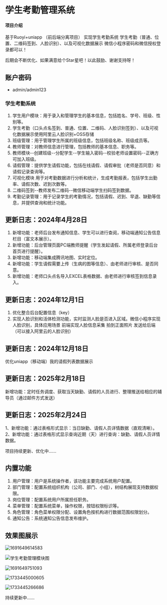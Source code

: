
# 学生考勤管理系统

#### 项目介绍
基于Ruoyi+uniapp （前后端分离项目） 实现学生考勤系统
学生考勤（普通、位置、二维码签到、人脸识别）、以及可视化数据展示
微信小程序密码和微信授权登录都可以！

后期会不断优化、如果满意给个Star星吧！以此鼓励、谢谢支持呀！

## 账户密码
- admin/admin123 

### 学生考勤系统
1. 学生用户模块：用于录入和管理学生的基本信息，包括姓名、学号、班级、性别等。
2. 学生考勤（口头点名签到、普通、位置、二维码、人脸识别签到）、以及可视化数据展示使用阿里云人脸识别+OSS存储
3. 班级管理：用于管理学生所属的班级信息，包括班级名称、班级成员等。
4. 教师管理：对教师信息进行管理，包括教师的基本信息、职务等。
5. 教师模块--创建班级--分配学生--学生输入密码--校验老师设置密码--正确方可加入班级。
6. 请假管理：提供学生请假功能，包括在线请假、请假审批（老师是否同意）和请假记录查询等。
7. 可视化模块 用于对考勤数据进行分析和统计，生成考勤报表，包括学生出勤率、请假次数、迟到次数等。
8. 二维码签到--教师发布二维码--微信移动端学生扫码签到数据。
9. 考勤记录管理：用于记录学生的考勤情况，包括请假、迟到、早退、缺勤等信息，并提供查询和统计功能。


## 更新日志：2024年4月28日
1. 新增功能：老师后台发布通知信息、学生可以进行查阅，移动端通知公告信息栏目（富文本展示）。
2. 新增功能：后台管理页面PC端教师提醒（学生发起请假、所属老师登录后台首页进行提醒）。
3. 新增功能：移动端集成腾讯地图、实时定位。
4. 新增功能：学生请假需要上传（生病的图等信息）、由老师进行审核、是否同意。
5. 新增功能：老师口头点名导入EXCEL表格数据、由老师进行审核签到信息录入。

## 更新日志：2024年12月1日
1. 优化整合后台配置信息（key）
2. 实现人脸识别和活体检测功能，实时监测人脸是否进入区域。微信小程序实现人脸识别，具体应用场景 前端实现人脸信息采集 拍到正面照片 发送给后端 （可以接入阿里云的人脸识别）
   
## 更新日志：2024年12月18日
优化uniapp（移动端）我的请假列表数据展示

## 更新日志：2025年2月18日
新增功能：定时任务调度、获取当天缺勤、请假的人员进行、整理推送给相应的辅导员（通过邮件方式发送）

## 更新日志：2025年2月24日
1、新增功能：通过表格形式显示：当日缺勤、请假人员详情数据（直观清晰）。
2、新增功能：通过表格形式显示查询近期（天）进行查询：缺勤、请假人员详情数据。

项目持续更新、优化中......

## 内置功能

1.  用户管理：用户是系统操作者，该功能主要完成系统用户配置。
2.  部门管理：配置系统组织机构（公司、部门、小组），树结构展现支持数据权限。
3.  岗位管理：配置系统用户所属担任职务。
4.  菜单管理：配置系统菜单，操作权限，按钮权限标识等。
5. 角色管理：角色菜单权限分配、设置角色按机构进行数据范围权限划分。
6. 通知公告：系统通知公告信息发布维护。

 
## 效果图展示
![1691649614583](https://github.com/yeshuang2/student-attendance-management/assets/65081283/aba9b494-621b-46aa-ae8c-956385776c25)

![学生考勤管理模块图](https://github.com/yeshuang2/student-attendance-management/assets/65081283/4cf8b6b5-5000-4f39-b715-e784c9bbbbbd)

![1691649751093](https://github.com/yeshuang2/student-attendance-management/assets/65081283/50b068da-872a-4226-96db-91975a2a4b3a)


![1733445000605](https://github.com/user-attachments/assets/eebb452a-6bd1-41bf-9a6e-bc734a9f0d10)

![1733445266686](https://github.com/user-attachments/assets/b3897503-795f-4b87-9e0a-c741a070c760)


持续更新中......

